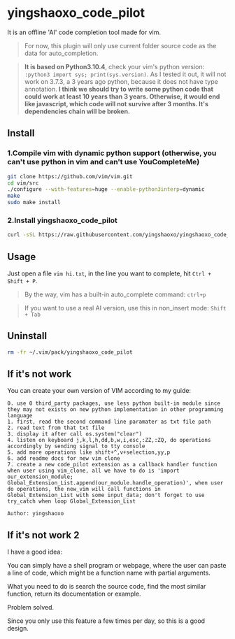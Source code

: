 # yingshaoxo_code_pilot
It is an offline 'AI' code completion tool made for vim.

> For now, this plugin will only use current folder source code as the data for auto_completion.

> **It is based on Python3.10.4**, check your vim's python version: `:python3 import sys; print(sys.version)`. As I tested it out, it will not work on 3.7.3, a 3 years ago python, because it does not have type annotation. **I think we should try to write some python code that could work at least 10 years than 3 years. Otherwise, it would end like javascript, which code will not survive after 3 months. It's dependencies chain will be broken.**

## Install
### 1.Compile vim with dynamic python support (otherwise, you can't use python in vim and can't use YouCompleteMe)
```bash
git clone https://github.com/vim/vim.git
cd vim/src
./configure --with-features=huge --enable-python3interp=dynamic
make
sudo make install
```

### 2.Install yingshaoxo_code_pilot
```bash
curl -sSL https://raw.githubusercontent.com/yingshaoxo/yingshaoxo_code_pilot/main/install.sh | bash
```

## Usage
Just open a file `vim hi.txt`, in the line you want to complete, hit `Ctrl + Shift + P`.

> By the way, vim has a built-in auto_complete command: `ctrl+p`

> If you want to use a real AI version, use this in non_insert mode: `Shift + Tab`

## Uninstall
```bash
rm -fr ~/.vim/pack/yingshaoxo_code_pilot
```

## If it's not work
You can create your own version of VIM according to my guide:
```
0. use 0 third_party packages, use less python built-in module since they may not exists on new python implementation in other programming language
1. first, read the second command line paramater as txt file path
2. read text from that txt file
3. display it after call os.system("clear")
4. listen on keyboard j,k,l,h,dd,b,w,i,esc,:ZZ,:ZQ, do operations accordingly by sending signal to tty console
5. add more operations like shift+^,v+selection,yy,p
6. add readme docs for new vim clone
7. create a new code_pilot extension as a callback handler function when user using vim_clone, all we have to do is 'import our_extension_module; Global_Extension_List.append(our_module.handle_operation)', when user do operations, the new_vim will call functions in Global_Extension_List with some input_data; don't forget to use try_catch when loop Global_Extension_List

Author: yingshaoxo
```

## If it's not work 2
I have a good idea: 

You can simply have a shell program or webpage, where the user can paste a line of code, which might be a function name with partial arguments.

What you need to do is search the source code, find the most similar function, return its documentation or example.

Problem solved. 

Since you only use this feature a few times per day, so this is a good design.

<!--
## Todo List (may never complish)
* Make a pure python service that only have two API: `scan_folder(path)` and `generate_code(previous_code)->list[str]`
* In vim plugin, we simply call the two functions to: 1. scan current file parent folder. 2. do code generation,
* Integrade https://huggingface.co/Salesforce/codet5p-220m-py

To achive that, you should have a command line to launch a server, for example `yingshaoxo_code_pilot`

And it should have some commands like `yingshaoxo_code_pilot start`, `yingshaoxo_code_pilot start_with_codet5`, `yingshaoxo_code_pilot shell`, `yingshaoxo_code_pilot scan *`

> I suddently realize the server can get launched in vim script when user start edit a file. Just do a service port check, if it exists, do not launch service. if it not exists, launch service. And in the same python script, you also expose client functions, so the vim script can call when user hit some keys.
-->
